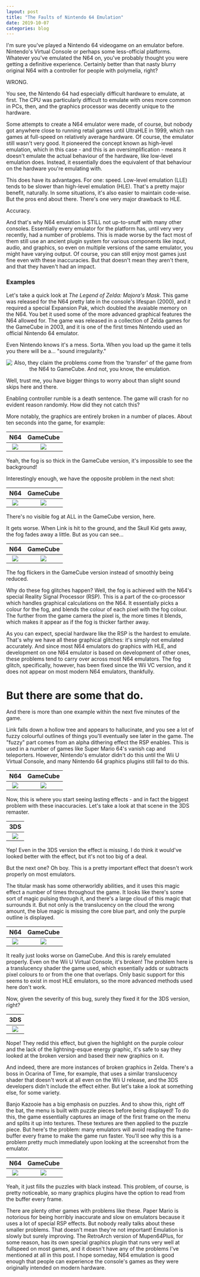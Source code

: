 ```yaml
---
layout: post
title: "The Faults of Nintendo 64 Emulation"
date: 2019-10-07
categories: blog
---
```

I'm sure you've played a Nintendo 64 videogame on an emulator before. Nintendo's Virtual Console or perhaps some less-official platforms. Whatever you've emulated the N64 on, you've probably thought you were getting a definitive experience. Certainly better than that nasty blurry original N64 with a controller for people with polymelia, right?

WRONG.

You see, the Nintendo 64 had especially difficult hardware to emulate, at first. The CPU was particularly difficult to emulate with ones more common in PCs, then, and the graphics processor was decently unique to the hardware.

Some attempts to create a N64 emulator were made, of course, but nobody got anywhere close to running retail games until UltraHLE in 1999, which ran games at full-speed on relatively average hardware. Of course, the emulator still wasn't very good. It pioneered the concept known as high-level emulation, which in this case - and this is an oversimplification - means it doesn't emulate the actual behaviour of the hardware, like low-level emulation does. Instead, it essentially does the equivalent of that behaviour on the hardware you're emulating with.

This does have its advantages. For one: speed. Low-level emulation (LLE) tends to be slower than high-level emulation (HLE). That's a pretty major benefit, naturally. In some situations, it's also easier to maintain code-wise. But the pros end about there. There's one very major drawback to HLE.

Accuracy.

And that's why N64 emulation is STILL not up-to-snuff with many other consoles. Essentially every emulator for the platform has, until very very recently, had a number of problems. This is made worse by the fact most of them still use an ancient plugin system for various components like input, audio, and graphics, so even on multiple versions of the same emulator, you might have varying output. Of course, you can still enjoy most games just fine even with these inaccuracies. But that doesn't mean they aren't there, and that they haven't had an impact.


### Examples
Let's take a quick look at *The Legend of Zelda: Majora's Mask*. This game was released for the N64 pretty late in the console's lifespan (2000), and it required a special Expansion Pak, which doubled the avaiable memory on the N64. You bet it used some of the more advanced graphical features the N64 allowed for. The game was released in a collection of Zelda games for the GameCube in 2003, and it is one of the first times Nintendo used an official Nintendo 64 emulator.

Even Nintendo knows it's a mess. Sorta. When you load up the game it tells you there will be a... "sound irregularity."

<p align="center">
<img src="/assets/2019-11-24-n64-emu-inaccuracies/1_GCN-Disclaimer.png" alt="Also, they claim the problems come from the 'transfer' of the game from the N64 to GameCube. And not, you know, the emulation."/>
</p>

Well, trust me, you have bigger things to worry about than slight sound skips here and there.

Enabling controller rumble is a death sentence. The game will crash for no evident reason randomly. How did they not catch this?

More notably, the graphics are entirely broken in a number of places. About ten seconds into the game, for example:

| N64                                                                  | GameCube                                                              |
| :---:                                                                | :---:                                                                 |
| <img src="/assets/2019-11-24-n64-emu-inaccuracies/2_N64.png"/>       | <img src="/assets/2019-11-24-n64-emu-inaccuracies/2_GCN.png"/>        |

Yeah, the fog is so thick in the GameCube version, it's impossible to see the background!

Interestingly enough, we have the opposite problem in the next shot:

| N64                                                                  | GameCube                                                              |
| :---:                                                                | :---:                                                                 |
| <img src="/assets/2019-11-24-n64-emu-inaccuracies/3_N64.png"/>       | <img src="/assets/2019-11-24-n64-emu-inaccuracies/3_GCN.png"/>        |

There's no visible fog at ALL in the GameCube version, here.

It gets worse. When Link is hit to the ground, and the Skull Kid gets away, the fog fades away a little. But as you can see...

| N64                                                                  | GameCube                                                              |
| :---:                                                                | :---:                                                                 |
| <img src="/assets/2019-11-24-n64-emu-inaccuracies/4_N64.gif"/>       | <img src="/assets/2019-11-24-n64-emu-inaccuracies/4_GCN.gif"/>        |

The fog flickers in the GameCube version instead of smoothly being reduced.

Why do these fog glitches happen? Well, the fog is achieved with the N64's special Reality Signal Processor (RSP). This is a part of the co-processor which handles graphical calculations on the N64. It essentially picks a colour for the fog, and blends the colour of each pixel with the fog colour. The further from the game camera the pixel is, the more times it blends, which makes it appear as if the fog is thicker farther away.

As you can expect, special hardware like the RSP is the hardest to emulate. That's why we have all these graphical glitches: it's simply not emulated accurately. And since most N64 emulators do graphics with HLE, and development on one N64 emulator is based on development of other ones, these problems tend to carry over across most N64 emulators. The fog glitch, specifically, however, has been fixed since the Wii VC version, and it does not appear on most modern N64 emulators, thankfully.

# But there are some that do.
And there is more than one example within the next five minutes of the game.

Link falls down a hollow tree and appears to hallucinate, and you see a lot of fuzzy colourful outlines of things you'll eventually see later in the game. The "fuzzy" part comes from an alpha dithering effect the RSP enables. This is used in a number of games like Super Mario 64's vanish cap and teleporters. However, Nintendo's emulator didn't do this until the Wii U Virtual Console, and many Nintendo 64 graphics plugins still fail to do this.

| N64                                                                  | GameCube                                                              |
| :---:                                                                | :---:                                                                 |
| <img src="/assets/2019-11-24-n64-emu-inaccuracies/5_N64.gif"/>       | <img src="/assets/2019-11-24-n64-emu-inaccuracies/5_GCN.gif"/>        |

Now, this is where you start seeing lasting effects - and in fact the biggest problem with these inaccuracies. Let's take a look at that scene in the 3DS remaster.

| 3DS                                                                  |
| :---:                                                                |
| <img src="/assets/2019-11-24-n64-emu-inaccuracies/5_3DS.gif"/>       |

Yep! Even in the 3DS version the effect is missing. I do think it would've looked better with the effect, but it's not too big of a deal.

But the next one? Oh boy. This is a pretty important effect that doesn't work properly on most emulators.

The titular mask has some otherworldly abilities, and it uses this magic effect a number of times throughout the game. It looks like there's some sort of magic pulsing through it, and there's a large cloud of this magic that surrounds it. But not only is the translucency on the cloud the wrong amount, the blue magic is missing the core blue part, and only the purple outline is displayed.

| N64                                                                  | GameCube                                                              |
| :---:                                                                | :---:                                                                 |
| <img src="/assets/2019-11-24-n64-emu-inaccuracies/6_N64.png"/>       | <img src="/assets/2019-11-24-n64-emu-inaccuracies/6_GCN.png"/>        |

It really just looks worse on GameCube. And this is rarely emulated properly. Even on the Wii U Virtual Console, it's broken! The problem here is a translucency shader the game used, which essentially adds or subtracts pixel colours to or from the one that overlaps. Only basic support for this seems to exist in most HLE emulators, so the more advanced methods used here don't work.

Now, given the severity of this bug, surely they fixed it for the 3DS version, right?

| 3DS                                                                  |
| :---:                                                                |
| <img src="/assets/2019-11-24-n64-emu-inaccuracies/6_3DS.png"/>       |

Nope! They redid this effect, but given the highlight on the purple colour and the lack of the lightning-esque energy graphic, it's safe to say they looked at the broken version and based their new graphics on it.

And indeed, there are more instances of broken graphics in Zelda. There's a boss in Ocarina of Time, for example, that uses a similar translucency shader that doesn't work at all even on the Wii U release, and the 3DS developers didn't include the effect either. But let's take a look at something else, for some variety.

Banjo Kazooie has a big emphasis on puzzles. And to show this, right off the bat, the menu is built with puzzle pieces before being displayed! To do this, the game essentially captures an image of the first frame on the menu and splits it up into textures. These textures are then applied to the puzzle piece. But here's the problem: many emulators will avoid reading the frame-buffer every frame to make the game run faster. You'll see why this is a problem pretty much immediately upon looking at the screenshot from the emulator.

| N64                                                                  | GameCube                                                              |
| :---:                                                                | :---:                                                                 |
| <img src="/assets/2019-11-24-n64-emu-inaccuracies/7_N64.png"/>       | <img src="/assets/2019-11-24-n64-emu-inaccuracies/7_EMU.png"/>        |

Yeah, it just fills the puzzles with black instead. This problem, of course, is pretty noticeable, so many graphics plugins have the option to read from the buffer every frame.

There are plenty other games with problems like these. Paper Mario is notorious for being horribly inaccurate and slow on emulators because it uses a lot of special RSP effects. But nobody really talks about these smaller problems. That doesn't mean they're not important! Emulation is slowly but surely improving. The RetroArch version of Mupen64Plus, for some reason, has its own special graphics plugin that runs very well at fullspeed on most games, and it doesn't have any of the problems I've mentioned at all in this post. I hope someday, N64 emulation is good enough that people can experience the console's games as they were originally intended on modern hardware.
